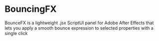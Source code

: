 # BouncingFX
BounceFX is a lightweight .jsx ScriptUI panel for Adobe After Effects that lets you apply a smooth bounce expression to selected properties with a single click
